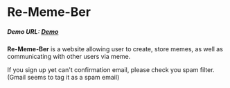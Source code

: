 # Re-Meme-Ber

##### Demo URL: [Demo](http://67.205.175.78)

**Re-Meme-Ber** is a website allowing user to create, store memes, as well as communicating with other users via meme.

If you sign up yet can't confirmation email, please check you spam filter. (Gmail seems to tag it as a spam email)